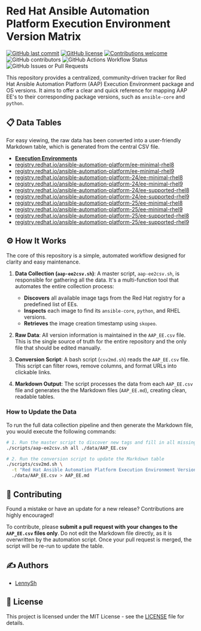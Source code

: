 # Red Hat Ansible Automation Platform Execution Environment Version Matrix

[![GitHub last commit](https://img.shields.io/github/last-commit/lennysh/aap-ee-version-matrix.svg)](https://github.com/lennysh/aap-ee-version-matrix/commits/main) [![GitHub license](https://img.shields.io/github/license/lennysh/aap-ee-version-matrix.svg)](https://github.com/lennysh/aap-ee-version-matrix/blob/main/LICENSE) [![Contributions welcome](https://img.shields.io/badge/contributions-welcome-brightgreen.svg)](https://github.com/lennysh/aap-ee-version-matrix/pulls) ![GitHub contributors](https://img.shields.io/github/contributors/lennysh/aap-ee-version-matrix) ![GitHub Actions Workflow Status](https://img.shields.io/github/actions/workflow/status/lennysh/aap-ee-version-matrix/update-md-table.yml) ![GitHub Issues or Pull Requests](https://img.shields.io/github/issues/lennysh/aap-ee-version-matrix)

This repository provides a centralized, community-driven tracker for Red Hat Ansible Automation Platform (AAP) Execution Environment package and OS versions. It aims to offer a clear and quick reference for mapping AAP EE's to their corresponding package versions, such as `ansible-core` and `python`.

## 📋 Data Tables

For easy viewing, the raw data has been converted into a user-friendly Markdown table, which is generated from the central CSV file.

* [**Execution Environments**](./AAP_EE.md)
* [registry.redhat.io/ansible-automation-platform/ee-minimal-rhel8](./images/registry.redhat.io/ansible-automation-platform/ee-minimal-rhel8/README.md)
* [registry.redhat.io/ansible-automation-platform/ee-minimal-rhel9](./images/registry.redhat.io/ansible-automation-platform/ee-minimal-rhel9/README.md)
* [registry.redhat.io/ansible-automation-platform-24/ee-minimal-rhel8](./images/registry.redhat.io/ansible-automation-platform-24/ee-minimal-rhel8/README.md)
* [registry.redhat.io/ansible-automation-platform-24/ee-minimal-rhel9](./images/registry.redhat.io/ansible-automation-platform-24/ee-minimal-rhel9/README.md)
* [registry.redhat.io/ansible-automation-platform-24/ee-supported-rhel8](./images/registry.redhat.io/ansible-automation-platform-24/ee-supported-rhel8/README.md)
* [registry.redhat.io/ansible-automation-platform-24/ee-supported-rhel9](./images/registry.redhat.io/ansible-automation-platform-24/ee-supported-rhel9/README.md)
* [registry.redhat.io/ansible-automation-platform-25/ee-minimal-rhel8](./images/registry.redhat.io/ansible-automation-platform-25/ee-minimal-rhel8/README.md)
* [registry.redhat.io/ansible-automation-platform-25/ee-minimal-rhel9](./images/registry.redhat.io/ansible-automation-platform-25/ee-minimal-rhel9/README.md)
* [registry.redhat.io/ansible-automation-platform-25/ee-supported-rhel8](./images/registry.redhat.io/ansible-automation-platform-25/ee-supported-rhel8/README.md)
* [registry.redhat.io/ansible-automation-platform-25/ee-supported-rhel9](./images/registry.redhat.io/ansible-automation-platform-25/ee-supported-rhel9/README.md)

## ⚙️ How It Works

The core of this repository is a simple, automated workflow designed for clarity and easy maintenance.

1.  **Data Collection (`aap-ee2csv.sh`)**: A master script, `aap-ee2csv.sh`, is responsible for gathering all the data. It's a multi-function tool that automates the entire collection process:
    * **Discovers** all available image tags from the Red Hat registry for a predefined list of EEs.
    * **Inspects** each image to find its `ansible-core`, `python`, and RHEL versions.
    * **Retrieves** the image creation timestamp using `skopeo`.

2.  **Raw Data**: All version information is maintained in the `AAP_EE.csv` file. This is the single source of truth for the entire repository and the only file that should be edited manually.

3.  **Conversion Script**: A bash script (`csv2md.sh`) reads the `AAP_EE.csv` file. This script can filter rows, remove columns, and format URLs into clickable links.

4.  **Markdown Output**: The script processes the data from each `AAP_EE.csv` file and generates the the Markdown files (`AAP_EE.md`), creating clean, readable tables.

### How to Update the Data

To run the full data collection pipeline and then generate the Markdown file, you would execute the following commands:

```bash
# 1. Run the master script to discover new tags and fill in all missing data
./scripts/aap-ee2csv.sh all ./data/AAP_EE.csv

# 2. Run the conversion script to update the Markdown table
./scripts/csv2md.sh \
  -t "Red Hat Ansible Automation Platform Execution Environment Version Matrix" \
  ./data/AAP_EE.csv > AAP_EE.md
```

## 🤝 Contributing

Found a mistake or have an update for a new release? Contributions are highly encouraged!

To contribute, please **submit a pull request with your changes to the `AAP_EE.csv` files only**. Do not edit the Markdown file directly, as it is overwritten by the automation script. Once your pull request is merged, the script will be re-run to update the table.

## ✍️ Authors

* [LennySh](https://github.com/lennysh)

## 📜 License

This project is licensed under the MIT License - see the [LICENSE](LICENSE) file for details.